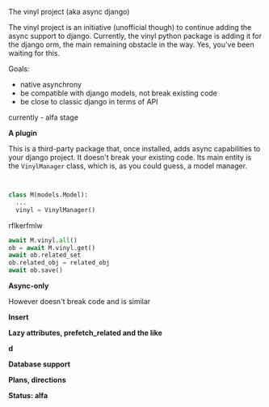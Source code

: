 The vinyl project (aka async django)

The vinyl project is an initiative (unofficial though) to continue adding the 
async support to django. Currently, the vinyl python package is adding it for 
the django orm, the main remaining obstacle in the way. Yes, you've 
been waiting for this.

Goals:
- native asynchrony
- be compatible with django models, not break existing code
- be close to classic django in terms of API


currently - alfa stage

**A plugin**

This is a third-party package that, once installed, adds async capabilities 
to your django project. It doesn't break your existing code. Its main entity is 
the `VinylManager` class, which is, as you could guess, a model manager.

```python


class M(models.Model):
  ...
  vinyl = VinylManager()
```

rflkerfmlw

```python
await M.vinyl.all()
ob = await M.vinyl.get()
await ob.related_set
ob.related_obj = related_obj
await ob.save()
```

**Async-only**

However doesn't break code and is similar

**Insert**

**Lazy attributes, prefetch_related and the like**

**d**

**Database support**

**Plans, directions**

**Status: alfa**